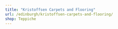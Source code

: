 ```yaml
---
title: "Kristoffsen Carpets and Flooring"
url: /edinburgh/kristoffsen-carpets-and-flooring/
shop: Teppiche
---
```

